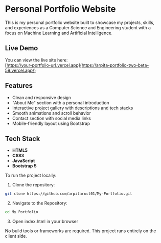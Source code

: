 # Personal Portfolio Website

This is my personal portfolio website built to showcase my projects, skills, and experiences as a Computer Science and Engineering student with a focus on Machine Learning and Artificial Intelligence.

## Live Demo

You can view the live site here:  
[https://your-portfolio-url.vercel.app](https://arpita-portfolio-two-beta-59.vercel.app/)  

## Features

- Clean and responsive design
- "About Me" section with a personal introduction
- Interactive project gallery with descriptions and tech stacks
- Smooth animations and scroll behavior
- Contact section with social media links
- Mobile-friendly layout using Bootstrap

## Tech Stack

- **HTML5**
- **CSS3**
- **JavaScript**
- **Bootstrap 5**

To run the project locally:

1. Clone the repository:

```bash
git clone https://github.com/arpitarout01/My-Portfolio.git
```

2. Navigate to the Repository:
   
```bash
cd My Portfolio
```

3. Open index.html in your browser

No build tools or frameworks are required. This project runs entirely on the client side.

